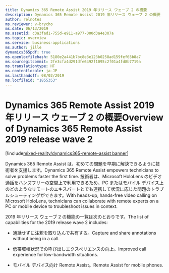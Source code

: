 ```yaml
---
title: Dynamics 365 Remote Assist 2019 年リリース ウェーブ 2 の概要
description: Dynamics 365 Remote Assist 2019 年リリース ウェーブ 2 の概要
author: relnotes
ms.reviewer: v-brycho
ms.date: 06/13/2019
ms.assetid: c3a3fad1-755d-e911-a977-000d3a4e307a
ms.topic: overview
ms.service: business-applications
ms.author: jille
dynamics365pdf: true
ms.openlocfilehash: 5180e2a441b7bc8e3e123b0258ad159fef65b8a7
ms.sourcegitcommit: 2fe3cfa4d291dfe6492f1095c2f01a4fd8b7719a
ms.translationtype: HT
ms.contentlocale: ja-JP
ms.lasthandoff: 08/02/2019
ms.locfileid: "1855353"
---
```

# <a name="overview-of-dynamics-365-remote-assist-2019-release-wave-2"></a><span data-ttu-id="531e7-103">Dynamics 365 Remote Assist 2019 年リリース ウェーブ 2 の概要</span><span class="sxs-lookup"><span data-stu-id="531e7-103">Overview of Dynamics 365 Remote Assist 2019 release wave 2</span></span>
[!include[mixed-reality/dynamics365-remote-assist banner](../includes/mixed-reality/dynamics365-remote-assist.md)]

<span data-ttu-id="531e7-104">Dynamics 365 Remote Assist は、初めての問題を早期に解決できるように技術者を支援します。</span><span class="sxs-lookup"><span data-stu-id="531e7-104">Dynamics 365 Remote Assist empowers technicians to solve problems faster the first time.</span></span> <span data-ttu-id="531e7-105">技術者は、Microsoft HoloLens のビデオ通話をハンズフリーの空間上で利用できるため、PC またはモバイル デバイス上のどのようなリモートのエキスパートとでも連携して状況に応じた問題のトラブルシューティングができます。</span><span class="sxs-lookup"><span data-stu-id="531e7-105">With heads-up, hands-free video calling on Microsoft HoloLens, technicians can collaborate with remote experts on a PC or mobile device to troubleshoot issues in context.</span></span>

<span data-ttu-id="531e7-106">2019 年リリース ウェーブ 2 の機能の一覧は次のとおりです。</span><span class="sxs-lookup"><span data-stu-id="531e7-106">The list of capabilities for the 2019 release wave 2 includes:</span></span>

- <span data-ttu-id="531e7-107">通話せずに注釈を取り込んで共有する。</span><span class="sxs-lookup"><span data-stu-id="531e7-107">Capture and share annotations without being in a call.</span></span>

- <span data-ttu-id="531e7-108">低帯域幅状況での呼び出しエクスペリエンスの向上。</span><span class="sxs-lookup"><span data-stu-id="531e7-108">Improved call experience for low-bandwidth situations.</span></span>

- <span data-ttu-id="531e7-109">モバイル デバイス向け Remote Assist。</span><span class="sxs-lookup"><span data-stu-id="531e7-109">Remote Assist for mobile phones.</span></span>


